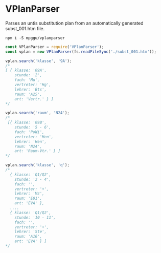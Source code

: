 # VPlanParser

Parses an untis substitution plan from an automatically generated subst_001.htm file.

`npm i -S mpggu/vplanparser`

```js
const VPlanParser = require('VPlanParser');
const vplan = new VPlanParser(fs.readFileSync('./subst_001.htm'));

vplan.search('klasse', '9A');
/*
[ { klasse: '09A',
    stunde: '2',
    fach: 'Mu',
    vertreter: 'Hg',
    lehrer: 'Bts',
    raum: 'A25',
    art: 'Vertr.' } ]
*/

vplan.search('raum', 'N24');
/*
 [{ klasse: '09B',
    stunde: '5 - 6',
    fach: 'PoWi',
    vertreter: 'Hen',
    lehrer: 'Hen',
    raum: 'N24',
    art: 'Raum-Vtr.' } ]
*/

vplan.search('klasse', 'q');
/*
  { klasse: 'Q1/Q2',
    stunde: '3 - 4',
    fach: '',
    vertreter: '+',
    lehrer: 'Mz',
    raum: 'E01',
    art: 'EVA' },
  ....
  { klasse: 'Q1/Q2',
    stunde: '10 - 11',
    fach: '',
    vertreter: '+',
    lehrer: 'Ste',
    raum: 'A16',
    art: 'EVA' } ] 
*/
```